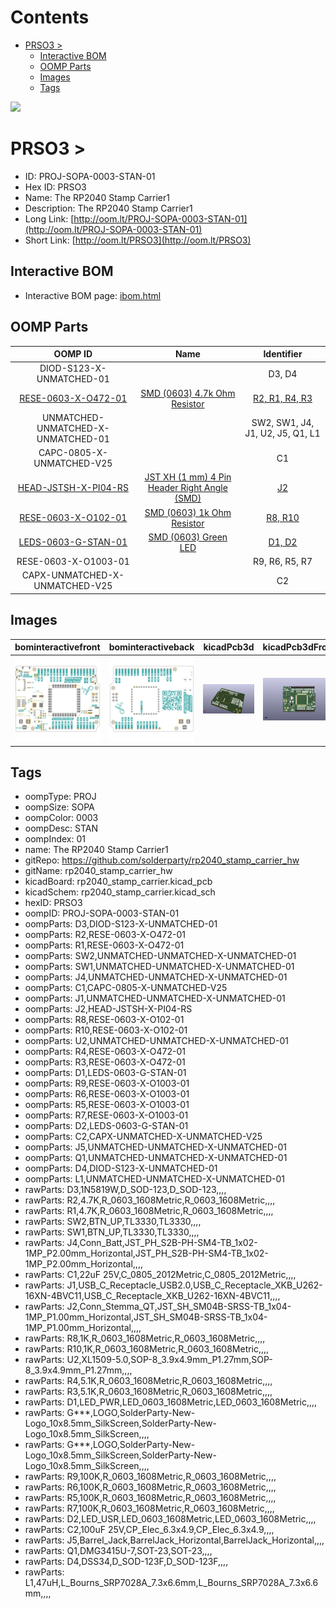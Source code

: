 



Contents
========

* [PRSO3 > ](#prso3--)
	* [Interactive BOM](#interactive-bom)
	* [OOMP Parts](#oomp-parts)
	* [Images](#images)
	* [Tags](#tags)
  
![][im]
# PRSO3 > 

- ID: PROJ-SOPA-0003-STAN-01
- Hex ID: PRSO3
- Name: The RP2040 Stamp Carrier1
- Description: The RP2040 Stamp Carrier1
- Long Link: [http://oom.lt/PROJ-SOPA-0003-STAN-01](http://oom.lt/PROJ-SOPA-0003-STAN-01)
- Short Link: [http://oom.lt/PRSO3](http://oom.lt/PRSO3)

## Interactive BOM

- Interactive BOM page: [ibom.html](https://htmlpreview.github.io/?https://github.com/oomlout/oomlout_OOMP_projects/blob/main/PROJ-SOPA-0003-STAN-01/kicad/bom/ibom.html)

## OOMP Parts
  

|OOMP ID|Name|Identifier|
| :---: | :---: | :---: |
|DIOD-S123-X-UNMATCHED-01||D3, D4|
|[RESE-0603-X-O472-01](https://github.com/oomlout/oomlout_OOMP_parts/tree/main/RESE-0603-X-O472-01/)|[SMD (0603) 4.7k Ohm Resistor](https://github.com/oomlout/oomlout_OOMP_parts/tree/main/RESE-0603-X-O472-01/)|[R2, R1, R4, R3](https://github.com/oomlout/oomlout_OOMP_parts/tree/main/RESE-0603-X-O472-01/)|
|UNMATCHED-UNMATCHED-X-UNMATCHED-01||SW2, SW1, J4, J1, U2, J5, Q1, L1|
|CAPC-0805-X-UNMATCHED-V25||C1|
|[HEAD-JSTSH-X-PI04-RS](https://github.com/oomlout/oomlout_OOMP_parts/tree/main/HEAD-JSTSH-X-PI04-RS/)|[JST XH (1 mm) 4 Pin Header Right Angle (SMD)](https://github.com/oomlout/oomlout_OOMP_parts/tree/main/HEAD-JSTSH-X-PI04-RS/)|[J2](https://github.com/oomlout/oomlout_OOMP_parts/tree/main/HEAD-JSTSH-X-PI04-RS/)|
|[RESE-0603-X-O102-01](https://github.com/oomlout/oomlout_OOMP_parts/tree/main/RESE-0603-X-O102-01/)|[SMD (0603) 1k Ohm Resistor](https://github.com/oomlout/oomlout_OOMP_parts/tree/main/RESE-0603-X-O102-01/)|[R8, R10](https://github.com/oomlout/oomlout_OOMP_parts/tree/main/RESE-0603-X-O102-01/)|
|[LEDS-0603-G-STAN-01](https://github.com/oomlout/oomlout_OOMP_parts/tree/main/LEDS-0603-G-STAN-01/)|[SMD (0603) Green LED](https://github.com/oomlout/oomlout_OOMP_parts/tree/main/LEDS-0603-G-STAN-01/)|[D1, D2](https://github.com/oomlout/oomlout_OOMP_parts/tree/main/LEDS-0603-G-STAN-01/)|
|RESE-0603-X-O1003-01||R9, R6, R5, R7|
|CAPX-UNMATCHED-X-UNMATCHED-V25||C2|

## Images
  
  

|bominteractivefront|bominteractiveback|kicadPcb3d|kicadPcb3dFront|kicadPcb3dBack|kicadSchem|pcbdraw|pcbdrawback|
| :---: | :---: | :---: | :---: | :---: | :---: | :---: | :---: |
|[![bominteractivefront](bomFront_140.png)](bomFront.png)|[![bominteractiveback](bomBack_140.png)](bomBack.png)|[![kicadPcb3d](kicadPcb3d_140.png)](kicadPcb3d.png)|[![kicadPcb3dFront](kicadPcb3dFront_140.png)](kicadPcb3dFront.png)|[![kicadPcb3dBack](kicadPcb3dBack_140.png)](kicadPcb3dBack.png)|[![kicadSchem](kicadSchem_140.png)](kicadSchem.png)|[![pcbdraw](pcbdraw_140.png)](pcbdraw.png)|[![pcbdrawback](pcbdrawBack_140.png)](pcbdrawBack.png)|

## Tags

- oompType: PROJ
- oompSize: SOPA
- oompColor: 0003
- oompDesc: STAN
- oompIndex: 01
- name: The RP2040 Stamp Carrier1
- gitRepo: https://github.com/solderparty/rp2040_stamp_carrier_hw
- gitName: rp2040_stamp_carrier_hw
- kicadBoard: rp2040_stamp_carrier.kicad_pcb
- kicadSchem: rp2040_stamp_carrier.kicad_sch
- hexID: PRSO3
- oompID: PROJ-SOPA-0003-STAN-01
- oompParts: D3,DIOD-S123-X-UNMATCHED-01
- oompParts: R2,RESE-0603-X-O472-01
- oompParts: R1,RESE-0603-X-O472-01
- oompParts: SW2,UNMATCHED-UNMATCHED-X-UNMATCHED-01
- oompParts: SW1,UNMATCHED-UNMATCHED-X-UNMATCHED-01
- oompParts: J4,UNMATCHED-UNMATCHED-X-UNMATCHED-01
- oompParts: C1,CAPC-0805-X-UNMATCHED-V25
- oompParts: J1,UNMATCHED-UNMATCHED-X-UNMATCHED-01
- oompParts: J2,HEAD-JSTSH-X-PI04-RS
- oompParts: R8,RESE-0603-X-O102-01
- oompParts: R10,RESE-0603-X-O102-01
- oompParts: U2,UNMATCHED-UNMATCHED-X-UNMATCHED-01
- oompParts: R4,RESE-0603-X-O472-01
- oompParts: R3,RESE-0603-X-O472-01
- oompParts: D1,LEDS-0603-G-STAN-01
- oompParts: R9,RESE-0603-X-O1003-01
- oompParts: R6,RESE-0603-X-O1003-01
- oompParts: R5,RESE-0603-X-O1003-01
- oompParts: R7,RESE-0603-X-O1003-01
- oompParts: D2,LEDS-0603-G-STAN-01
- oompParts: C2,CAPX-UNMATCHED-X-UNMATCHED-V25
- oompParts: J5,UNMATCHED-UNMATCHED-X-UNMATCHED-01
- oompParts: Q1,UNMATCHED-UNMATCHED-X-UNMATCHED-01
- oompParts: D4,DIOD-S123-X-UNMATCHED-01
- oompParts: L1,UNMATCHED-UNMATCHED-X-UNMATCHED-01
- rawParts: D3,1N5819W,D_SOD-123,D_SOD-123,,,,
- rawParts: R2,4.7K,R_0603_1608Metric,R_0603_1608Metric,,,,
- rawParts: R1,4.7K,R_0603_1608Metric,R_0603_1608Metric,,,,
- rawParts: SW2,BTN_UP,TL3330,TL3330,,,,
- rawParts: SW1,BTN_UP,TL3330,TL3330,,,,
- rawParts: J4,Conn_Batt,JST_PH_S2B-PH-SM4-TB_1x02-1MP_P2.00mm_Horizontal,JST_PH_S2B-PH-SM4-TB_1x02-1MP_P2.00mm_Horizontal,,,,
- rawParts: C1,22uF 25V,C_0805_2012Metric,C_0805_2012Metric,,,,
- rawParts: J1,USB_C_Receptacle_USB2.0,USB_C_Receptacle_XKB_U262-16XN-4BVC11,USB_C_Receptacle_XKB_U262-16XN-4BVC11,,,,
- rawParts: J2,Conn_Stemma_QT,JST_SH_SM04B-SRSS-TB_1x04-1MP_P1.00mm_Horizontal,JST_SH_SM04B-SRSS-TB_1x04-1MP_P1.00mm_Horizontal,,,,
- rawParts: R8,1K,R_0603_1608Metric,R_0603_1608Metric,,,,
- rawParts: R10,1K,R_0603_1608Metric,R_0603_1608Metric,,,,
- rawParts: U2,XL1509-5.0,SOP-8_3.9x4.9mm_P1.27mm,SOP-8_3.9x4.9mm_P1.27mm,,,,
- rawParts: R4,5.1K,R_0603_1608Metric,R_0603_1608Metric,,,,
- rawParts: R3,5.1K,R_0603_1608Metric,R_0603_1608Metric,,,,
- rawParts: D1,LED_PWR,LED_0603_1608Metric,LED_0603_1608Metric,,,,
- rawParts: G***,LOGO,SolderParty-New-Logo_10x8.5mm_SilkScreen,SolderParty-New-Logo_10x8.5mm_SilkScreen,,,,
- rawParts: G***,LOGO,SolderParty-New-Logo_10x8.5mm_SilkScreen,SolderParty-New-Logo_10x8.5mm_SilkScreen,,,,
- rawParts: R9,100K,R_0603_1608Metric,R_0603_1608Metric,,,,
- rawParts: R6,100K,R_0603_1608Metric,R_0603_1608Metric,,,,
- rawParts: R5,100K,R_0603_1608Metric,R_0603_1608Metric,,,,
- rawParts: R7,100K,R_0603_1608Metric,R_0603_1608Metric,,,,
- rawParts: D2,LED_USR,LED_0603_1608Metric,LED_0603_1608Metric,,,,
- rawParts: C2,100uF 25V,CP_Elec_6.3x4.9,CP_Elec_6.3x4.9,,,,
- rawParts: J5,Barrel_Jack,BarrelJack_Horizontal,BarrelJack_Horizontal,,,,
- rawParts: Q1,DMG3415U-7,SOT-23,SOT-23,,,,
- rawParts: D4,DSS34,D_SOD-123F,D_SOD-123F,,,,
- rawParts: L1,47uH,L_Bourns_SRP7028A_7.3x6.6mm,L_Bourns_SRP7028A_7.3x6.6mm,,,,



[im]: kicadPcb3d_450.png
